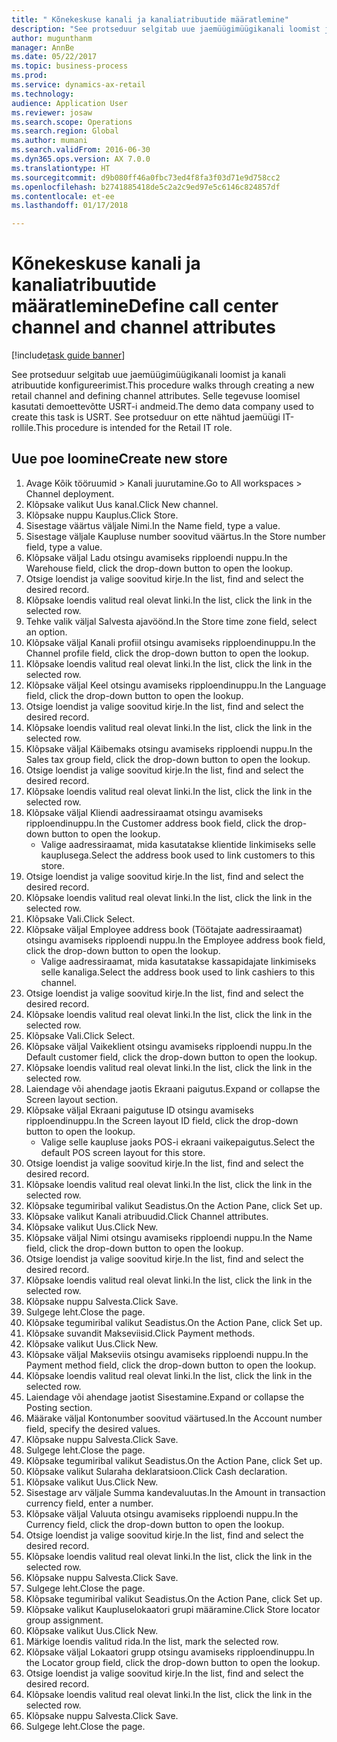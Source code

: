 ```yaml
--- 
title: " Kõnekeskuse kanali ja kanaliatribuutide määratlemine"
description: "See protseduur selgitab uue jaemüügimüügikanali loomist ja kanali atribuutide konfigureerimist."
author: mugunthanm
manager: AnnBe
ms.date: 05/22/2017
ms.topic: business-process
ms.prod: 
ms.service: dynamics-ax-retail
ms.technology: 
audience: Application User
ms.reviewer: josaw
ms.search.scope: Operations
ms.search.region: Global
ms.author: mumani
ms.search.validFrom: 2016-06-30
ms.dyn365.ops.version: AX 7.0.0
ms.translationtype: HT
ms.sourcegitcommit: d9b080ff46a0fbc73ed4f8fa3f03d71e9d758cc2
ms.openlocfilehash: b2741885418de5c2a2c9ed97e5c6146c824857df
ms.contentlocale: et-ee
ms.lasthandoff: 01/17/2018

---
```

# <a name="define-call-center-channel-and-channel-attributes"></a><span data-ttu-id="dbcdc-103"> Kõnekeskuse kanali ja kanaliatribuutide määratlemine</span><span class="sxs-lookup"><span data-stu-id="dbcdc-103">Define call center channel and channel attributes</span></span>

[!include[task guide banner](../includes/task-guide-banner.md)]

<span data-ttu-id="dbcdc-104">See protseduur selgitab uue jaemüügimüügikanali loomist ja kanali atribuutide konfigureerimist.</span><span class="sxs-lookup"><span data-stu-id="dbcdc-104">This procedure walks through creating a new retail channel and defining channel attributes.</span></span> <span data-ttu-id="dbcdc-105">Selle tegevuse loomisel kasutati demoettevõtte USRT-i andmeid.</span><span class="sxs-lookup"><span data-stu-id="dbcdc-105">The demo data company used to create this task is USRT.</span></span> <span data-ttu-id="dbcdc-106">See protseduur on ette nähtud jaemüügi IT-rollile.</span><span class="sxs-lookup"><span data-stu-id="dbcdc-106">This procedure is intended for the Retail IT role.</span></span>


## <a name="create-new-store"></a><span data-ttu-id="dbcdc-107">Uue poe loomine</span><span class="sxs-lookup"><span data-stu-id="dbcdc-107">Create new store</span></span>
1. <span data-ttu-id="dbcdc-108">Avage Kõik tööruumid > Kanali juurutamine.</span><span class="sxs-lookup"><span data-stu-id="dbcdc-108">Go to All workspaces > Channel deployment.</span></span>
2. <span data-ttu-id="dbcdc-109">Klõpsake valikut Uus kanal.</span><span class="sxs-lookup"><span data-stu-id="dbcdc-109">Click New channel.</span></span>
3. <span data-ttu-id="dbcdc-110">Klõpsake nuppu Kauplus.</span><span class="sxs-lookup"><span data-stu-id="dbcdc-110">Click Store.</span></span>
4. <span data-ttu-id="dbcdc-111">Sisestage väärtus väljale Nimi.</span><span class="sxs-lookup"><span data-stu-id="dbcdc-111">In the Name field, type a value.</span></span>
5. <span data-ttu-id="dbcdc-112">Sisestage väljale Kaupluse number soovitud väärtus.</span><span class="sxs-lookup"><span data-stu-id="dbcdc-112">In the Store number field, type a value.</span></span>
6. <span data-ttu-id="dbcdc-113">Klõpsake väljal Ladu otsingu avamiseks ripploendi nuppu.</span><span class="sxs-lookup"><span data-stu-id="dbcdc-113">In the Warehouse field, click the drop-down button to open the lookup.</span></span>
7. <span data-ttu-id="dbcdc-114">Otsige loendist ja valige soovitud kirje.</span><span class="sxs-lookup"><span data-stu-id="dbcdc-114">In the list, find and select the desired record.</span></span>
8. <span data-ttu-id="dbcdc-115">Klõpsake loendis valitud real olevat linki.</span><span class="sxs-lookup"><span data-stu-id="dbcdc-115">In the list, click the link in the selected row.</span></span>
9. <span data-ttu-id="dbcdc-116">Tehke valik väljal Salvesta ajavöönd.</span><span class="sxs-lookup"><span data-stu-id="dbcdc-116">In the Store time zone field, select an option.</span></span>
10. <span data-ttu-id="dbcdc-117">Klõpsake väljal Kanali profiil otsingu avamiseks ripploendinuppu.</span><span class="sxs-lookup"><span data-stu-id="dbcdc-117">In the Channel profile field, click the drop-down button to open the lookup.</span></span>
11. <span data-ttu-id="dbcdc-118">Klõpsake loendis valitud real olevat linki.</span><span class="sxs-lookup"><span data-stu-id="dbcdc-118">In the list, click the link in the selected row.</span></span>
12. <span data-ttu-id="dbcdc-119">Klõpsake väljal Keel otsingu avamiseks ripploendinuppu.</span><span class="sxs-lookup"><span data-stu-id="dbcdc-119">In the Language field, click the drop-down button to open the lookup.</span></span>
13. <span data-ttu-id="dbcdc-120">Otsige loendist ja valige soovitud kirje.</span><span class="sxs-lookup"><span data-stu-id="dbcdc-120">In the list, find and select the desired record.</span></span>
14. <span data-ttu-id="dbcdc-121">Klõpsake loendis valitud real olevat linki.</span><span class="sxs-lookup"><span data-stu-id="dbcdc-121">In the list, click the link in the selected row.</span></span>
15. <span data-ttu-id="dbcdc-122">Klõpsake väljal Käibemaks otsingu avamiseks ripploendi nuppu.</span><span class="sxs-lookup"><span data-stu-id="dbcdc-122">In the Sales tax group field, click the drop-down button to open the lookup.</span></span>
16. <span data-ttu-id="dbcdc-123">Otsige loendist ja valige soovitud kirje.</span><span class="sxs-lookup"><span data-stu-id="dbcdc-123">In the list, find and select the desired record.</span></span>
17. <span data-ttu-id="dbcdc-124">Klõpsake loendis valitud real olevat linki.</span><span class="sxs-lookup"><span data-stu-id="dbcdc-124">In the list, click the link in the selected row.</span></span>
18. <span data-ttu-id="dbcdc-125">Klõpsake väljal Kliendi aadressiraamat otsingu avamiseks ripploendinuppu.</span><span class="sxs-lookup"><span data-stu-id="dbcdc-125">In the Customer address book field, click the drop-down button to open the lookup.</span></span>
    * <span data-ttu-id="dbcdc-126">Valige aadressiraamat, mida kasutatakse klientide linkimiseks selle kauplusega.</span><span class="sxs-lookup"><span data-stu-id="dbcdc-126">Select the address book used to link customers to this store.</span></span>  
19. <span data-ttu-id="dbcdc-127">Otsige loendist ja valige soovitud kirje.</span><span class="sxs-lookup"><span data-stu-id="dbcdc-127">In the list, find and select the desired record.</span></span>
20. <span data-ttu-id="dbcdc-128">Klõpsake loendis valitud real olevat linki.</span><span class="sxs-lookup"><span data-stu-id="dbcdc-128">In the list, click the link in the selected row.</span></span>
21. <span data-ttu-id="dbcdc-129">Klõpsake Vali.</span><span class="sxs-lookup"><span data-stu-id="dbcdc-129">Click Select.</span></span>
22. <span data-ttu-id="dbcdc-130">Klõpsake väljal Employee address book (Töötajate aadressiraamat) otsingu avamiseks ripploendi nuppu.</span><span class="sxs-lookup"><span data-stu-id="dbcdc-130">In the Employee address book field, click the drop-down button to open the lookup.</span></span>
    * <span data-ttu-id="dbcdc-131">Valige aadressiraamat, mida kasutatakse kassapidajate linkimiseks selle kanaliga.</span><span class="sxs-lookup"><span data-stu-id="dbcdc-131">Select the address book used to link cashiers to this channel.</span></span>  
23. <span data-ttu-id="dbcdc-132">Otsige loendist ja valige soovitud kirje.</span><span class="sxs-lookup"><span data-stu-id="dbcdc-132">In the list, find and select the desired record.</span></span>
24. <span data-ttu-id="dbcdc-133">Klõpsake loendis valitud real olevat linki.</span><span class="sxs-lookup"><span data-stu-id="dbcdc-133">In the list, click the link in the selected row.</span></span>
25. <span data-ttu-id="dbcdc-134">Klõpsake Vali.</span><span class="sxs-lookup"><span data-stu-id="dbcdc-134">Click Select.</span></span>
26. <span data-ttu-id="dbcdc-135">Klõpsake väljal Vaikeklient otsingu avamiseks ripploendi nuppu.</span><span class="sxs-lookup"><span data-stu-id="dbcdc-135">In the Default customer field, click the drop-down button to open the lookup.</span></span>
27. <span data-ttu-id="dbcdc-136">Klõpsake loendis valitud real olevat linki.</span><span class="sxs-lookup"><span data-stu-id="dbcdc-136">In the list, click the link in the selected row.</span></span>
28. <span data-ttu-id="dbcdc-137">Laiendage või ahendage jaotis Ekraani paigutus.</span><span class="sxs-lookup"><span data-stu-id="dbcdc-137">Expand or collapse the Screen layout section.</span></span>
29. <span data-ttu-id="dbcdc-138">Klõpsake väljal Ekraani paigutuse ID otsingu avamiseks ripploendinuppu.</span><span class="sxs-lookup"><span data-stu-id="dbcdc-138">In the Screen layout ID field, click the drop-down button to open the lookup.</span></span>
    * <span data-ttu-id="dbcdc-139">Valige selle kaupluse jaoks POS-i ekraani vaikepaigutus.</span><span class="sxs-lookup"><span data-stu-id="dbcdc-139">Select the default POS screen layout for this store.</span></span>  
30. <span data-ttu-id="dbcdc-140">Otsige loendist ja valige soovitud kirje.</span><span class="sxs-lookup"><span data-stu-id="dbcdc-140">In the list, find and select the desired record.</span></span>
31. <span data-ttu-id="dbcdc-141">Klõpsake loendis valitud real olevat linki.</span><span class="sxs-lookup"><span data-stu-id="dbcdc-141">In the list, click the link in the selected row.</span></span>
32. <span data-ttu-id="dbcdc-142">Klõpsake tegumiribal valikut Seadistus.</span><span class="sxs-lookup"><span data-stu-id="dbcdc-142">On the Action Pane, click Set up.</span></span>
33. <span data-ttu-id="dbcdc-143">Klõpsake valikut Kanali atribuudid.</span><span class="sxs-lookup"><span data-stu-id="dbcdc-143">Click Channel attributes.</span></span>
34. <span data-ttu-id="dbcdc-144">Klõpsake valikut Uus.</span><span class="sxs-lookup"><span data-stu-id="dbcdc-144">Click New.</span></span>
35. <span data-ttu-id="dbcdc-145">Klõpsake väljal Nimi otsingu avamiseks ripploendi nuppu.</span><span class="sxs-lookup"><span data-stu-id="dbcdc-145">In the Name field, click the drop-down button to open the lookup.</span></span>
36. <span data-ttu-id="dbcdc-146">Otsige loendist ja valige soovitud kirje.</span><span class="sxs-lookup"><span data-stu-id="dbcdc-146">In the list, find and select the desired record.</span></span>
37. <span data-ttu-id="dbcdc-147">Klõpsake loendis valitud real olevat linki.</span><span class="sxs-lookup"><span data-stu-id="dbcdc-147">In the list, click the link in the selected row.</span></span>
38. <span data-ttu-id="dbcdc-148">Klõpsake nuppu Salvesta.</span><span class="sxs-lookup"><span data-stu-id="dbcdc-148">Click Save.</span></span>
39. <span data-ttu-id="dbcdc-149">Sulgege leht.</span><span class="sxs-lookup"><span data-stu-id="dbcdc-149">Close the page.</span></span>
40. <span data-ttu-id="dbcdc-150">Klõpsake tegumiribal valikut Seadistus.</span><span class="sxs-lookup"><span data-stu-id="dbcdc-150">On the Action Pane, click Set up.</span></span>
41. <span data-ttu-id="dbcdc-151">Klõpsake suvandit Makseviisid.</span><span class="sxs-lookup"><span data-stu-id="dbcdc-151">Click Payment methods.</span></span>
42. <span data-ttu-id="dbcdc-152">Klõpsake valikut Uus.</span><span class="sxs-lookup"><span data-stu-id="dbcdc-152">Click New.</span></span>
43. <span data-ttu-id="dbcdc-153">Klõpsake väljal Makseviis otsingu avamiseks ripploendi nuppu.</span><span class="sxs-lookup"><span data-stu-id="dbcdc-153">In the Payment method field, click the drop-down button to open the lookup.</span></span>
44. <span data-ttu-id="dbcdc-154">Klõpsake loendis valitud real olevat linki.</span><span class="sxs-lookup"><span data-stu-id="dbcdc-154">In the list, click the link in the selected row.</span></span>
45. <span data-ttu-id="dbcdc-155">Laiendage või ahendage jaotist Sisestamine.</span><span class="sxs-lookup"><span data-stu-id="dbcdc-155">Expand or collapse the Posting section.</span></span>
46. <span data-ttu-id="dbcdc-156">Määrake väljal Kontonumber soovitud väärtused.</span><span class="sxs-lookup"><span data-stu-id="dbcdc-156">In the Account number field, specify the desired values.</span></span>
47. <span data-ttu-id="dbcdc-157">Klõpsake nuppu Salvesta.</span><span class="sxs-lookup"><span data-stu-id="dbcdc-157">Click Save.</span></span>
48. <span data-ttu-id="dbcdc-158">Sulgege leht.</span><span class="sxs-lookup"><span data-stu-id="dbcdc-158">Close the page.</span></span>
49. <span data-ttu-id="dbcdc-159">Klõpsake tegumiribal valikut Seadistus.</span><span class="sxs-lookup"><span data-stu-id="dbcdc-159">On the Action Pane, click Set up.</span></span>
50. <span data-ttu-id="dbcdc-160">Klõpsake valikut Sularaha deklaratsioon.</span><span class="sxs-lookup"><span data-stu-id="dbcdc-160">Click Cash declaration.</span></span>
51. <span data-ttu-id="dbcdc-161">Klõpsake valikut Uus.</span><span class="sxs-lookup"><span data-stu-id="dbcdc-161">Click New.</span></span>
52. <span data-ttu-id="dbcdc-162">Sisestage arv väljale Summa kandevaluutas.</span><span class="sxs-lookup"><span data-stu-id="dbcdc-162">In the Amount in transaction currency field, enter a number.</span></span>
53. <span data-ttu-id="dbcdc-163">Klõpsake väljal Valuuta otsingu avamiseks ripploendi nuppu.</span><span class="sxs-lookup"><span data-stu-id="dbcdc-163">In the Currency field, click the drop-down button to open the lookup.</span></span>
54. <span data-ttu-id="dbcdc-164">Otsige loendist ja valige soovitud kirje.</span><span class="sxs-lookup"><span data-stu-id="dbcdc-164">In the list, find and select the desired record.</span></span>
55. <span data-ttu-id="dbcdc-165">Klõpsake loendis valitud real olevat linki.</span><span class="sxs-lookup"><span data-stu-id="dbcdc-165">In the list, click the link in the selected row.</span></span>
56. <span data-ttu-id="dbcdc-166">Klõpsake nuppu Salvesta.</span><span class="sxs-lookup"><span data-stu-id="dbcdc-166">Click Save.</span></span>
57. <span data-ttu-id="dbcdc-167">Sulgege leht.</span><span class="sxs-lookup"><span data-stu-id="dbcdc-167">Close the page.</span></span>
58. <span data-ttu-id="dbcdc-168">Klõpsake tegumiribal valikut Seadistus.</span><span class="sxs-lookup"><span data-stu-id="dbcdc-168">On the Action Pane, click Set up.</span></span>
59. <span data-ttu-id="dbcdc-169">Klõpsake valikut Kaupluselokaatori grupi määramine.</span><span class="sxs-lookup"><span data-stu-id="dbcdc-169">Click Store locator group assignment.</span></span>
60. <span data-ttu-id="dbcdc-170">Klõpsake valikut Uus.</span><span class="sxs-lookup"><span data-stu-id="dbcdc-170">Click New.</span></span>
61. <span data-ttu-id="dbcdc-171">Märkige loendis valitud rida.</span><span class="sxs-lookup"><span data-stu-id="dbcdc-171">In the list, mark the selected row.</span></span>
62. <span data-ttu-id="dbcdc-172">Klõpsake väljal Lokaatori grupp otsingu avamiseks ripploendinuppu.</span><span class="sxs-lookup"><span data-stu-id="dbcdc-172">In the Locator group field, click the drop-down button to open the lookup.</span></span>
63. <span data-ttu-id="dbcdc-173">Otsige loendist ja valige soovitud kirje.</span><span class="sxs-lookup"><span data-stu-id="dbcdc-173">In the list, find and select the desired record.</span></span>
64. <span data-ttu-id="dbcdc-174">Klõpsake loendis valitud real olevat linki.</span><span class="sxs-lookup"><span data-stu-id="dbcdc-174">In the list, click the link in the selected row.</span></span>
65. <span data-ttu-id="dbcdc-175">Klõpsake nuppu Salvesta.</span><span class="sxs-lookup"><span data-stu-id="dbcdc-175">Click Save.</span></span>
66. <span data-ttu-id="dbcdc-176">Sulgege leht.</span><span class="sxs-lookup"><span data-stu-id="dbcdc-176">Close the page.</span></span>


